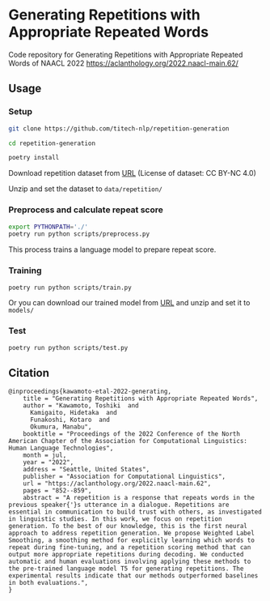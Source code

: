 # Generating Repetitions with Appropriate Repeated Words
Code repository for Generating Repetitions with Appropriate Repeated Words of NAACL 2022
https://aclanthology.org/2022.naacl-main.62/

## Usage
### Setup
```bash
git clone https://github.com/titech-nlp/repetition-generation

cd repetition-generation

poetry install
```
Download repetition dataset from [URL](https://1drv.ms/u/s!AndxLE_vhGP2hk6jZRRC922vPGWt?e=LzTgBl)
(License of dataset: CC BY-NC 4.0)

Unzip and set the dataset to `data/repetition/`

### Preprocess and calculate repeat score
```bash
export PYTHONPATH='./'
poetry run python scripts/preprocess.py
```
This process trains a language model to prepare repeat score.

### Training
```bash
poetry run python scripts/train.py
```

Or you can download our trained model from [URL](https://1drv.ms/u/s!AndxLE_vhGP2hk15V7E0Io3jdr7f?e=AmxeLz) and unzip and set it to `models/`

### Test
```bash
poetry run python scripts/test.py
```


## Citation
```
@inproceedings{kawamoto-etal-2022-generating,
    title = "Generating Repetitions with Appropriate Repeated Words",
    author = "Kawamoto, Toshiki  and
      Kamigaito, Hidetaka  and
      Funakoshi, Kotaro  and
      Okumura, Manabu",
    booktitle = "Proceedings of the 2022 Conference of the North American Chapter of the Association for Computational Linguistics: Human Language Technologies",
    month = jul,
    year = "2022",
    address = "Seattle, United States",
    publisher = "Association for Computational Linguistics",
    url = "https://aclanthology.org/2022.naacl-main.62",
    pages = "852--859",
    abstract = "A repetition is a response that repeats words in the previous speaker{'}s utterance in a dialogue. Repetitions are essential in communication to build trust with others, as investigated in linguistic studies. In this work, we focus on repetition generation. To the best of our knowledge, this is the first neural approach to address repetition generation. We propose Weighted Label Smoothing, a smoothing method for explicitly learning which words to repeat during fine-tuning, and a repetition scoring method that can output more appropriate repetitions during decoding. We conducted automatic and human evaluations involving applying these methods to the pre-trained language model T5 for generating repetitions. The experimental results indicate that our methods outperformed baselines in both evaluations.",
}
```